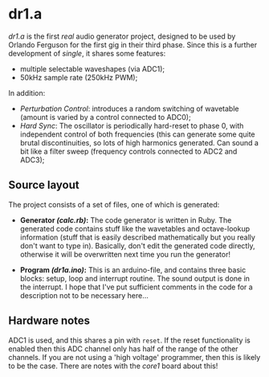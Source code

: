 # dr1.a

*dr1.a* is the first _real_ audio generator project, designed to be used by Orlando Ferguson for the first gig in their third phase. Since this is a further development of *single*, it shares some features:

* multiple selectable waveshapes (via ADC1);
* 50kHz sample rate (250kHz PWM);

In addition:

* _Perturbation Control_: introduces a random switching of wavetable (amount is varied by a control connected to ADC0);
* _Hard Sync_: The oscillator is periodically hard-reset to phase 0, with independent control of both frequencies (this can generate some quite brutal discontinuities, so lots of high harmonics generated. Can sound a bit like a filter sweep (frequency controls connected to ADC2 and ADC3);

## Source layout

The project consists of a set of files, one of which is generated:

* **Generator *(calc.rb)*:** The code generator is
written in Ruby. The generated
code contains stuff like the wavetables and octave-lookup
information (stuff that is easily described mathematically
but you really don't want to type in). Basically, don't edit
the generated code directly, otherwise it will be overwritten
next time you run the generator!

* **Program *(dr1a.ino)*:** This is an arduino-file, and
contains three basic blocks: setup, loop and interrupt
routine. The sound output is done in the interrupt. I hope
that I've put sufficient comments in the code for a
description not to be necessary here…

## Hardware notes

ADC1 is used, and this shares a pin with `reset`. If the
reset functionality is enabled then this ADC channel only
has half of the range of the other channels. If you are not
using a 'high voltage' programmer, then this is likely to
be the case. There are notes with the *core1* board about
this!
